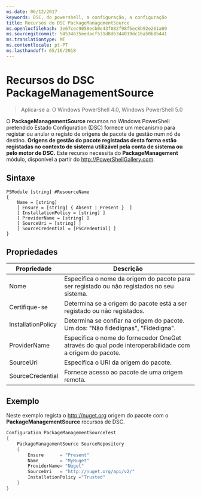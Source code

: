 ```yaml
---
ms.date: 06/12/2017
keywords: DSC, do powershell, a configuração, a configuração
title: Recursos do DSC PackageManagementSource
ms.openlocfilehash: 3e67cec9058ecb0e43f882f98f5ec8b92e261a09
ms.sourcegitcommit: 54534635eedacf531d8d6344019dc16a50b8b441
ms.translationtype: MT
ms.contentlocale: pt-PT
ms.lasthandoff: 05/16/2018
---
```

# <a name="dsc-packagemanagementsource-resource"></a>Recursos do DSC PackageManagementSource

> Aplica-se a: O Windows PowerShell 4.0, Windows PowerShell 5.0

O **PackageManagementSource** recursos no Windows PowerShell pretendido Estado Configuration (DSC) fornece um mecanismo para registar ou anular o registo de origens de pacote de gestão num nó de destino. **Origens de gestão do pacote registadas desta forma estão registadas no contexto de sistema utilizável pela conta de sistema ou pelo motor de DSC.** Este recurso necessita do **PackageManagement** módulo, disponível a partir do http://PowerShellGallery.com.

## <a name="syntax"></a>Sintaxe

```
PSModule [string] #ResourceName
{
    Name = [string]
    [ Ensure = [string] { Absent | Present }  ]
    [ InstallationPolicy = [string] ]
    [ ProviderName = [string] ]
    [ SourceUri = [string] ]
    [ SourceCredential = [PSCredential] ]
}
```

## <a name="properties"></a>Propriedades
|  Propriedade  |  Descrição   |
|---|---|
| Nome| Especifica o nome da origem do pacote para ser registado ou não registados no seu sistema.|
| Certifique-se| Determina se a origem do pacote está a ser registado ou não registados.|
| InstallationPolicy| Determina se confiar na origem do pacote. Um dos: "Não fidedignas", "Fidedigna".|
| ProviderName| Especifica o nome do fornecedor OneGet através do qual pode interoperabilidade com a origem do pacote.|
| SourceUri| Especifica o URI da origem do pacote.|
| SourceCredential| Fornece acesso ao pacote de uma origem remota.|

## <a name="example"></a>Exemplo

Neste exemplo regista o http://nuget.org origem do pacote com o **PackageManagementSource** recursos de DSC.

```powershell
Configuration PackageManagementSourceTest
{
    PackageManagementSource SourceRepository
    {
        Ensure      = "Present"
        Name        = "MyNuget"
        ProviderName= "Nuget"
        SourceUri   = "http://nuget.org/api/v2/"
        InstallationPolicy ="Trusted"
    }
}
```